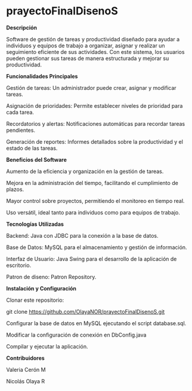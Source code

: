 # prayectoFinalDisenoS

**Descripción**

Software de gestión de tareas y productividad diseñado para ayudar a individuos y equipos de trabajo a organizar, asignar y realizar un seguimiento eficiente de sus actividades. Con este sistema, los usuarios pueden gestionar sus tareas de manera estructurada y mejorar su productividad.

**Funcionalidades Principales**

Gestión de tareas: Un administrador puede crear, asignar y modificar tareas.

Asignación de prioridades: Permite establecer niveles de prioridad para cada tarea.

Recordatorios y alertas: Notificaciones automáticas para recordar tareas pendientes.

Generación de reportes: Informes detallados sobre la productividad y el estado de las tareas.

**Beneficios del Software**

Aumento de la eficiencia y organización en la gestión de tareas.

Mejora en la administración del tiempo, facilitando el cumplimiento de plazos.

Mayor control sobre proyectos, permitiendo el monitoreo en tiempo real.

Uso versátil, ideal tanto para individuos como para equipos de trabajo.

**Tecnologías Utilizadas**

Backend: Java con JDBC para la conexión a la base de datos.

Base de Datos: MySQL para el almacenamiento y gestión de información.

Interfaz de Usuario: Java Swing para el desarrollo de la aplicación de escritorio.

Patron de diseno: Patron Repository.

**Instalación y Configuración**

Clonar este repositorio:

git clone https://github.com/OlayaNOR/prayectoFinalDisenoS.git

Configurar la base de datos en MySQL ejecutando el script database.sql.

Modificar la configuración de conexión en DbConfig.java

Compilar y ejecutar la aplicación.

**Contribuidores**

Valeria Cerón M

Nicolás Olaya R
